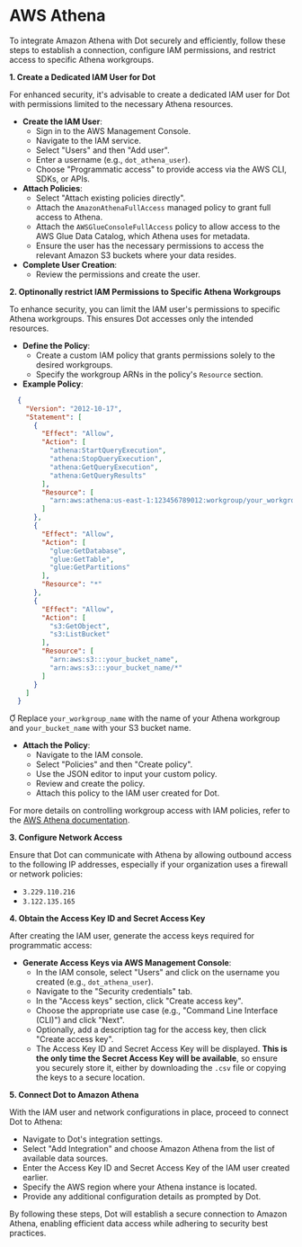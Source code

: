 # AWS Athena

To integrate Amazon Athena with Dot securely and efficiently, follow these steps to establish a connection, configure IAM permissions, and restrict access to specific Athena workgroups.

**1. Create a Dedicated IAM User for Dot**

For enhanced security, it's advisable to create a dedicated IAM user for Dot with permissions limited to the necessary Athena resources.

* **Create the IAM User**:
  * Sign in to the AWS Management Console.
  * Navigate to the IAM service.
  * Select "Users" and then "Add user".
  * Enter a username (e.g., `dot_athena_user`).
  * Choose "Programmatic access" to provide access via the AWS CLI, SDKs, or APIs.
* **Attach Policies**:
  * Select "Attach existing policies directly".
  * Attach the `AmazonAthenaFullAccess` managed policy to grant full access to Athena.
  * Attach the `AWSGlueConsoleFullAccess` policy to allow access to the AWS Glue Data Catalog, which Athena uses for metadata.
  * Ensure the user has the necessary permissions to access the relevant Amazon S3 buckets where your data resides.
* **Complete User Creation**:
  * Review the permissions and create the user.

**2. Optinonally restrict IAM Permissions to Specific Athena Workgroups**

To enhance security, you can limit the IAM user's permissions to specific Athena workgroups. This ensures Dot accesses only the intended resources.

* **Define the Policy**:
  * Create a custom IAM policy that grants permissions solely to the desired workgroups.
  * Specify the workgroup ARNs in the policy's `Resource` section.
* **Example Policy**:

```json
  {
    "Version": "2012-10-17",
    "Statement": [
      {
        "Effect": "Allow",
        "Action": [
          "athena:StartQueryExecution",
          "athena:StopQueryExecution",
          "athena:GetQueryExecution",
          "athena:GetQueryResults"
        ],
        "Resource": [
          "arn:aws:athena:us-east-1:123456789012:workgroup/your_workgroup_name"
        ]
      },
      {
        "Effect": "Allow",
        "Action": [
          "glue:GetDatabase",
          "glue:GetTable",
          "glue:GetPartitions"
        ],
        "Resource": "*"
      },
      {
        "Effect": "Allow",
        "Action": [
          "s3:GetObject",
          "s3:ListBucket"
        ],
        "Resource": [
          "arn:aws:s3:::your_bucket_name",
          "arn:aws:s3:::your_bucket_name/*"
        ]
      }
    ]
  }

```

 Replace `your_workgroup_name` with the name of your Athena workgroup and `your_bucket_name` with your S3 bucket name.

* **Attach the Policy**:
  * Navigate to the IAM console.
  * Select "Policies" and then "Create policy".
  * Use the JSON editor to input your custom policy.
  * Review and create the policy.
  * Attach this policy to the IAM user created for Dot.

For more details on controlling workgroup access with IAM policies, refer to the [AWS Athena documentation](https://docs.aws.amazon.com/athena/latest/ug/workgroups-iam-policy.html).

**3. Configure Network Access**

Ensure that Dot can communicate with Athena by allowing outbound access to the following IP addresses, especially if your organization uses a firewall or network policies:

* `3.229.110.216`
* `3.122.135.165`

**4. Obtain the Access Key ID and Secret Access Key**

After creating the IAM user, generate the access keys required for programmatic access:

* **Generate Access Keys via AWS Management Console**:
  * In the IAM console, select "Users" and click on the username you created (e.g., `dot_athena_user`).
  * Navigate to the "Security credentials" tab.
  * In the "Access keys" section, click "Create access key".
  * Choose the appropriate use case (e.g., "Command Line Interface (CLI)") and click "Next".
  * Optionally, add a description tag for the access key, then click "Create access key".
  * The Access Key ID and Secret Access Key will be displayed. **This is the only time the Secret Access Key will be available**, so ensure you securely store it, either by downloading the `.csv` file or copying the keys to a secure location.

**5. Connect Dot to Amazon Athena**

With the IAM user and network configurations in place, proceed to connect Dot to Athena:

* Navigate to Dot's integration settings.
* Select "Add Integration" and choose Amazon Athena from the list of available data sources.
* Enter the Access Key ID and Secret Access Key of the IAM user created earlier.
* Specify the AWS region where your Athena instance is located.
* Provide any additional configuration details as prompted by Dot.

By following these steps, Dot will establish a secure connection to Amazon Athena, enabling efficient data access while adhering to security best practices.
